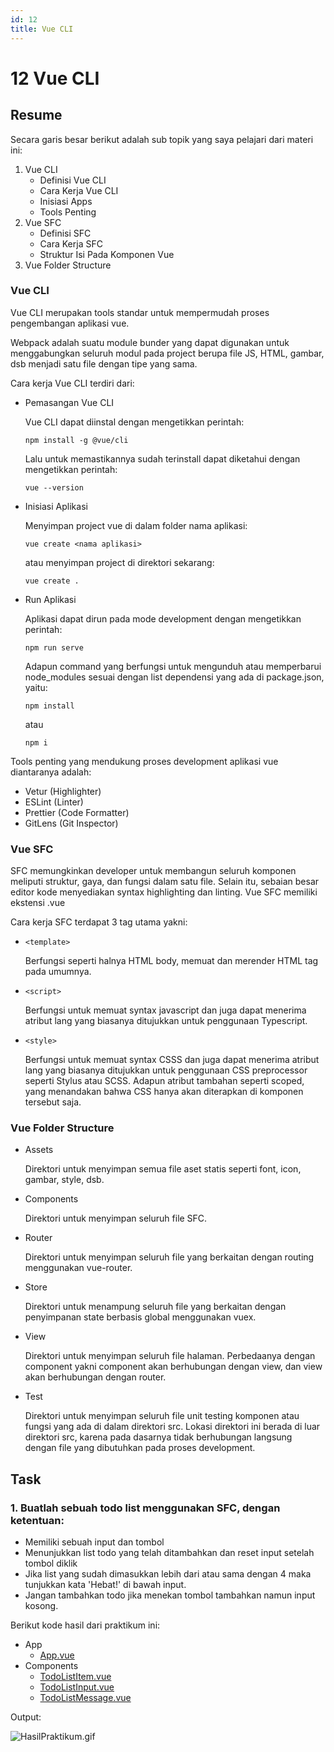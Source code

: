 ```yaml
---
id: 12
title: Vue CLI
---
```


# 12 Vue CLI

## Resume

Secara garis besar berikut adalah sub topik yang saya pelajari dari materi ini:

1. Vue CLI
   - Definisi Vue CLI
   - Cara Kerja Vue CLI
   - Inisiasi Apps
   - Tools Penting
2. Vue SFC
   - Definisi SFC
   - Cara Kerja SFC
   - Struktur Isi Pada Komponen Vue
3. Vue Folder Structure

### Vue CLI

Vue CLI merupakan tools standar untuk mempermudah proses pengembangan aplikasi vue.

Webpack adalah suatu module bunder yang dapat digunakan untuk menggabungkan seluruh modul pada project berupa file JS, HTML, gambar, dsb menjadi satu file dengan tipe yang sama.

Cara kerja Vue CLI terdiri dari:

- Pemasangan Vue CLI

  Vue CLI dapat diinstal dengan mengetikkan perintah:

  ```shell
  npm install -g @vue/cli
  ```

  Lalu untuk memastikannya sudah terinstall dapat diketahui dengan mengetikkan perintah:

  ```shell
  vue --version
  ```

- Inisiasi Aplikasi

  Menyimpan project vue di dalam folder nama aplikasi:

  ```shell
  vue create <nama aplikasi>
  ```

  atau menyimpan project di direktori sekarang:

  ```shell
  vue create .
  ```

- Run Aplikasi

  Aplikasi dapat dirun pada mode development dengan mengetikkan perintah:

  ```shell
  npm run serve
  ```

  Adapun command yang berfungsi untuk mengunduh atau memperbarui node_modules sesuai dengan list dependensi yang ada di package.json, yaitu:

  ```shell
  npm install
  ```

  atau

  ```shell
  npm i
  ```

Tools penting yang mendukung proses development aplikasi vue diantaranya adalah:

- Vetur (Highlighter)
- ESLint (Linter)
- Prettier (Code Formatter)
- GitLens (Git Inspector)

### Vue SFC

SFC memungkinkan developer untuk membangun seluruh komponen meliputi struktur, gaya, dan fungsi dalam satu file. Selain itu, sebaian besar editor kode menyediakan syntax highlighting dan linting. Vue SFC memiliki ekstensi .vue

Cara kerja SFC terdapat 3 tag utama yakni:

- `<template>`

  Berfungsi seperti halnya HTML body, memuat dan merender HTML tag pada umumnya.

- `<script>`

  Berfungsi untuk memuat syntax javascript dan juga dapat menerima atribut lang yang biasanya ditujukkan untuk penggunaan Typescript.

- `<style>`

  Berfungsi untuk memuat syntax CSSS dan juga dapat menerima atribut lang yang biasanya ditujukkan untuk penggunaan CSS preprocessor seperti Stylus atau SCSS. Adapun atribut tambahan seperti scoped, yang menandakan bahwa CSS hanya akan diterapkan di komponen tersebut saja.

### Vue Folder Structure

- Assets

  Direktori untuk menyimpan semua file aset statis seperti font, icon, gambar, style, dsb.

- Components

  Direktori untuk menyimpan seluruh file SFC.

- Router

  Direktori untuk menyimpan seluruh file yang berkaitan dengan routing menggunakan vue-router.

- Store

  Direktori untuk menampung seluruh file yang berkaitan dengan penyimpanan state berbasis global menggunakan vuex.

- View

  Direktori untuk menyimpan seluruh file halaman. Perbedaanya dengan component yakni component akan berhubungan dengan view, dan view akan berhubungan dengan router.

- Test

  Direktori untuk menyimpan seluruh file unit testing komponen atau fungsi yang ada di dalam direktori src. Lokasi direktori ini berada di luar direktori src, karena pada dasarnya tidak berhubungan langsung dengan file yang dibutuhkan pada proses development.

## Task

### 1. Buatlah sebuah todo list menggunakan SFC, dengan ketentuan:

- Memiliki sebuah input dan tombol
- Menunjukkan list todo yang telah ditambahkan dan reset input setelah tombol diklik
- Jika list yang sudah dimasukkan lebih dari atau sama dengan 4 maka tunjukkan kata 'Hebat!' di bawah input.
- Jangan tambahkan todo jika menekan tombol tambahkan namun input kosong.

Berikut kode hasil dari praktikum ini:

- App
  - [App.vue](https://github.com/derrydwi/vue_derry-dwi-aditya-hendarto/blob/master/12_Vue%20CLI/praktikum/src/App.vue)
- Components
  - [TodoListItem.vue](https://github.com/derrydwi/vue_derry-dwi-aditya-hendarto/blob/master/12_Vue%20CLI/praktikum/src/components/TodoListItem.vue)
  - [TodoListInput.vue](https://github.com/derrydwi/vue_derry-dwi-aditya-hendarto/blob/master/12_Vue%20CLI/praktikum/src/components/TodoListInput.vue)
  - [TodoListMessage.vue](https://github.com/derrydwi/vue_derry-dwi-aditya-hendarto/blob/master/12_Vue%20CLI/praktikum/src/components/TodoListMessage.vue)

Output:

![HasilPraktikum.gif](/12-vue-cli/HasilPraktikum.gif)
